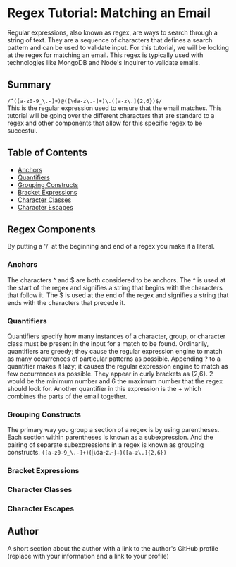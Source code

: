 # Regex Tutorial: Matching an Email

Regular expressions, also known as regex, are ways to search through a string of text. They are a sequence of characters that defines a search pattern and can be used to validate input. For this tutorial, we will be looking at the regex for matching an email. This regex is typically used with technologies like MongoDB and Node's Inquirer to validate emails.

## Summary
```/^([a-z0-9_\.-]+)@([\da-z\.-]+)\.([a-z\.]{2,6})$/```<br>
This is the regular expression used to ensure that the email matches. This tutorial will be going over the different characters that are standard to a regex and other components that allow for this specific regex to be succesful.

## Table of Contents

- [Anchors](#anchors)
- [Quantifiers](#quantifiers)
- [Grouping Constructs](#grouping-constructs)
- [Bracket Expressions](#bracket-expressions)
- [Character Classes](#character-classes)
- [Character Escapes](#character-escapes)

## Regex Components
By putting a '/' at the beginning and end of a regex you make it a literal.

### Anchors
The characters ^ and $ are both considered to be anchors. The ^ is used at the start of the regex and signifies a string that begins with the characters that follow it. The $ is used at the end of the regex and signifies a string that ends with the characters that precede it.
 
### Quantifiers
Quantifiers specify how many instances of a character, group, or character class must be present in the input for a match to be found. Ordinarily, quantifiers are greedy; they cause the regular expression engine to match as many occurrences of particular patterns as possible. Appending ? to a quantifier makes it lazy; it causes the regular expression engine to match as few occurrences as possible. They appear in curly brackets as {2,6}. 2 would be the minimum number and 6 the maximum number that the regex should look for. Another quantifier in this expression is the + which combines the parts of the email together.
### Grouping Constructs
The primary way you group a section of a regex is by using parentheses. Each section within parentheses is known as a subexpression. And the pairing of separate subexpressions in a regex is known as grouping constructs.
```([a-z0-9_\.-]+)```([\da-z\.-]+)```([a-z\.]{2,6})```
### Bracket Expressions

### Character Classes

### Character Escapes

## Author

A short section about the author with a link to the author's GitHub profile (replace with your information and a link to your profile)